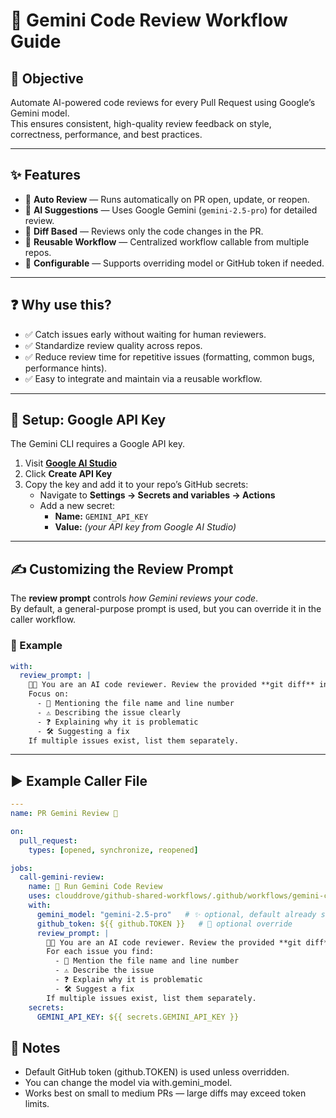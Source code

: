# 📖 Gemini Code Review Workflow Guide

## 🎯 Objective
Automate AI-powered code reviews for every Pull Request using Google’s Gemini model.  
This ensures consistent, high-quality review feedback on style, correctness, performance, and best practices.

---

## ✨ Features
- 🚀 **Auto Review** — Runs automatically on PR open, update, or reopen.  
- 🤖 **AI Suggestions** — Uses Google Gemini (`gemini-2.5-pro`) for detailed review.  
- 📂 **Diff Based** — Reviews only the code changes in the PR.  
- 🔄 **Reusable Workflow** — Centralized workflow callable from multiple repos.  
- 🔑 **Configurable** — Supports overriding model or GitHub token if needed.  

---

## ❓ Why use this?
- ✅ Catch issues early without waiting for human reviewers.  
- ✅ Standardize review quality across repos.  
- ✅ Reduce review time for repetitive issues (formatting, common bugs, performance hints).  
- ✅ Easy to integrate and maintain via a reusable workflow.  

---

## 🔑 Setup: Google API Key
The Gemini CLI requires a Google API key.

1. Visit **[Google AI Studio](https://aistudio.google.com/)**  
2. Click **Create API Key**  
3. Copy the key and add it to your repo’s GitHub secrets:  
   - Navigate to **Settings → Secrets and variables → Actions**  
   - Add a new secret:  
     - **Name:** `GEMINI_API_KEY`  
     - **Value:** *(your API key from Google AI Studio)*  

---

## ✍️ Customizing the Review Prompt

The **review prompt** controls *how Gemini reviews your code*.  
By default, a general-purpose prompt is used, but you can override it in the caller workflow.

### 🔹 Example
```yaml
with:
  review_prompt: |
    🧑‍💻 You are an AI code reviewer. Review the provided **git diff** in pr.diff.
    Focus on:
      - 📂 Mentioning the file name and line number
      - ⚠️ Describing the issue clearly
      - ❓ Explaining why it is problematic
      - 🛠 Suggesting a fix
    If multiple issues exist, list them separately.
```
---

## ▶️ Example Caller File

```yaml
---
name: PR Gemini Review 🚀

on:
  pull_request:
    types: [opened, synchronize, reopened]

jobs:
  call-gemini-review:
    name: 🤖 Run Gemini Code Review
    uses: clouddrove/github-shared-workflows/.github/workflows/gemini-code-review.yml@master
    with:
      gemini_model: "gemini-2.5-pro"   # ✨ optional, default already set
      github_token: ${{ github.TOKEN }}   # 🔑 optional override
      review_prompt: |
        🧑‍💻 You are an AI code reviewer. Review the provided **git diff** in pr.diff.
        For each issue you find:
          - 📂 Mention the file name and line number
          - ⚠️ Describe the issue
          - ❓ Explain why it is problematic
          - 🛠 Suggest a fix
        If multiple issues exist, list them separately.
    secrets:
      GEMINI_API_KEY: ${{ secrets.GEMINI_API_KEY }}
```

## 📌 Notes

- Default GitHub token (github.TOKEN) is used unless overridden.
- You can change the model via with.gemini_model.
- Works best on small to medium PRs — large diffs may exceed token limits.